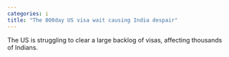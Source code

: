 ```yaml
---
categories: i
title: "The 800day US visa wait causing India despair"
---
```

The US is struggling to clear a large backlog of visas, affecting thousands of Indians.